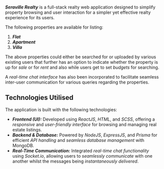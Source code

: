 **_Seraville Realty_** is a full-stack realty web application designed to simplify property browsing and user interaction for a simpler yet effective realty experience for its users. <br/>

The following properties are available for listing:
1. **_Flat_**
2. **_Apartment_**
3. **_Villa_**

The above properties could either be searched for or uploaded by various existing users that further has an option to indicate whether the property is up for _sale_ or for _rent_ and also while users get to set _budgets_ for searching.

A _real-time chat interface_ has also been incorporated to facilitate seamless inter-user communication for various queries regarding the properties. 

## Technologies Utilised

The application is built with the following technologies:
* **_Frontend (UI):_** Developed using _ReactJS_, _HTML_, and _SCSS_, offering a _responsive_ and _user-friendly interface_ for browsing and managing real estate listings.
* **_Backend & Database:_** Powered by _NodeJS_, _ExpressJS_, and _Prisma_ for efficient _API handling_ and _seamless database management_ with MongoDB.
* **_Real-Time Communication:_** Integrated _real-time chat functionality_ using _Socket.io_, allowing users to _seamlessly communicate_ with one another whilst the messages being _instantaneously delivered_.
